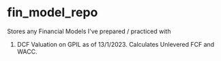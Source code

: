 # fin_model_repo
Stores any Financial Models I've prepared / practiced with

1. DCF Valuation on GPIL as of 13/1/2023. Calculates Unlevered FCF and WACC.

